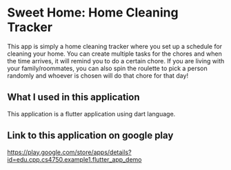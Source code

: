 # Sweet Home: Home Cleaning Tracker

This app is simply a home cleaning tracker where you set up a schedule for cleaning your home. You can create multiple tasks for the chores and when the time arrives, it will remind you to do a certain chore. If you are living with your family/roommates, you can also spin the roulette to pick a person randomly and whoever is chosen will do that chore for that day!

## What I used in this application

This application is a flutter application using dart language.

## Link to this application on google play

https://play.google.com/store/apps/details?id=edu.cpp.cs4750.example1.flutter_app_demo
